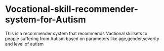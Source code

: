 # Vocational-skill-recommender-system-for-Autism
This is a recommender system that recommends Vactional skillsets to people suffering from Autism based on parameters like age,gender,severity and level of autism
